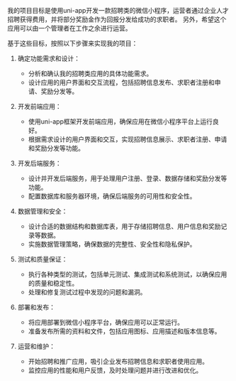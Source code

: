 我的项目目标是使用uni-app开发一款招聘类的微信小程序，运营者通过企业人才招聘获得费用，并将部分奖励金作为回报分发给成功的求职者。
另外，希望这个应用可以由一个管理者在工作之余进行运营。

基于这些目标，按照以下步骤来实现我的项目：

1. 确定功能需求和设计：
   - 分析和确认我的招聘类应用的具体功能需求。
   - 设计应用的用户界面和交互流程，包括招聘信息发布、求职者注册和申请、奖励分发等。

2. 开发前端应用：
   - 使用uni-app框架开发前端应用，确保应用在微信小程序平台上运行良好。
   - 根据需求设计的用户界面和交互，实现招聘信息展示、求职者注册、申请和奖励分发等功能。

3. 开发后端服务：
   - 设计并开发后端服务，用于处理用户注册、登录、数据存储和奖励分发等功能。
   - 配置数据库和服务器环境，确保后端服务的可用性和安全性。

4. 数据管理和安全：
   - 设计合适的数据结构和数据库表，用于存储招聘信息、用户信息和奖励记录等数据。
   - 实施数据管理策略，确保数据的完整性、安全性和隐私保护。

5. 测试和质量保证：
   - 执行各种类型的测试，包括单元测试、集成测试和系统测试，以确保应用的质量和稳定性。
   - 处理和修复测试过程中发现的问题和漏洞。

6. 部署和发布：
   - 将应用部署到微信小程序平台，确保应用可以正常运行。
   - 准备发布所需的资料和文件，包括应用图标、应用描述和版本信息等。

7. 运营和维护：
   - 开始招聘和推广应用，吸引企业发布招聘信息和求职者使用应用。
   - 监控应用的性能和用户反馈，及时处理问题并进行改进和优化。

